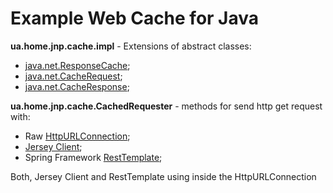 Example Web Cache for Java 
==========================

**ua.home.jnp.cache.impl** - Extensions of abstract classes:

* [java.net.ResponseCache](https://docs.oracle.com/javase/7/docs/api/java/net/ResponseCache.html); 
* [java.net.CacheRequest](https://docs.oracle.com/javase/7/docs/api/java/net/CacheRequest.html);
* [java.net.CacheResponse](https://docs.oracle.com/javase/7/docs/api/java/net/CacheResponse.html);   
 
**ua.home.jnp.cache.CachedRequester** - methods for send http get request with:

* Raw [HttpURLConnection](http://docs.oracle.com/javase/7/docs/api/java/net/HttpURLConnection.html);
* [Jersey Client](https://jersey.java.net/documentation/latest/client.html);
* Spring Framework [RestTemplate](https://docs.spring.io/spring/docs/current/javadoc-api/org/springframework/web/client/RestTemplate.html);

Both, Jersey Client and RestTemplate using inside the HttpURLConnection


